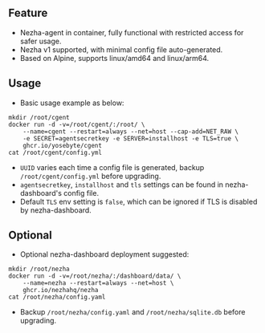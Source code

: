 ## Feature

- Nezha-agent in container, fully functional with restricted access for safer usage.
- Nezha v1 supported, with minimal config file auto-generated.
- Based on Alpine, supports linux/amd64 and linux/arm64.

## Usage

- Basic usage example as below: 

```
mkdir /root/cgent
docker run -d -v=/root/cgent/:/root/ \
    --name=cgent --restart=always --net=host --cap-add=NET_RAW \
    -e SECRET=agentsecretkey -e SERVER=installhost -e TLS=true \
    ghcr.io/yosebyte/cgent
cat /root/cgent/config.yml
```

- `UUID` varies each time a config file is generated, backup `/root/cgent/config.yml` before upgrading.
- `agentsecretkey`, `installhost` and `tls` settings can be found in nezha-dashboard's config file.
- Default `TLS` env setting is `false`, which can be ignored if TLS is disabled by nezha-dashboard.

## Optional
- Optional nezha-dashboard deployment suggested:

```
mkdir /root/nezha
docker run -d -v=/root/nezha/:/dashboard/data/ \
    --name=nezha --restart=always --net=host \
    ghcr.io/nezhahq/nezha
cat /root/nezha/config.yaml
```

- Backup `/root/nezha/config.yaml` and `/root/nezha/sqlite.db` before upgrading.
